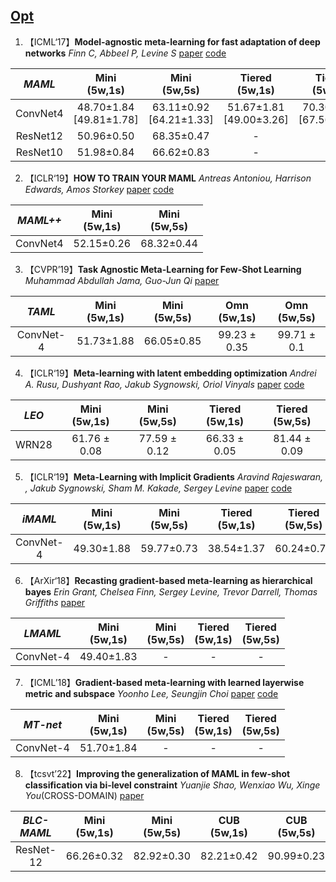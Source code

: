 ## [Opt](#content)

1. 【ICML‘17】**Model-agnostic meta-learning for fast adaptation of deep networks**
*Finn C, Abbeel P, Levine S*
[paper](http://proceedings.mlr.press/v70/finn17a/finn17a.pdf)
[code](http://github.com/cbfinn/maml)

|*MAML*| Mini<br>(5w,1s) | Mini<br>(5w,5s) | Tiered<br>(5w,1s) | Tiered<br>(5w,5s) |CIFARFS<br>(5w,1s) | CIFARFS<br>(5w,5s) | CUB<br>(5w,1s) | CUB<br>(5w,5s) |CIFAR100<br>(5w,1s) | CIFAR100<br>(5w,5s) |FC100<br>(5w,1s) | FC100<br>(5w,5s) | Omn<br>(5w,1s) | Omn<br>(5w,5s) |
|:------:|:------:|:------:|:------:|:------:|:------:|:------:|:------:|:------:|:------:|:------:|:------:|:------:|:------:|:------:|
|ConvNet4|48.70±1.84<br>[49.81±1.78]|63.11±0.92<br>[64.21±1.33]|51.67±1.81<br>[49.00±3.26]|70.30±0.08<br>[67.56±1.80]|58.90±1.90<br>[57.06±3.83]|71.50±1.00<br>[72.24±1.71]|47.85±0.22<br>[53.31±1.77]|64.77±0.20<br>[69.88±1.47]|-|-|37.63±2.23]|[49.14±1.58]|98.70±0.40<br>[97.13±1.25]|99.90±0.10<br>[99.23±0.40]|
|ResNet12|50.96±0.50|68.35±0.47|-|-|-|-|-|-|-|-|-|-|-|-|
|ResNet10|51.98±0.84|66.62±0.83|-|-|-|-|-|-|-|-|-|-|-|-|


2. 【ICLR‘19】**HOW TO TRAIN YOUR MAML**
*Antreas Antoniou, Harrison Edwards, Amos Storkey*
[paper](https://openreview.net/pdf?id=HJGven05Y7)
[code](https://github.com/AntreasAntoniou/HowToTrainYourMAMLPytorch)

|*MAML++*| Mini<br>(5w,1s) | Mini<br>(5w,5s) |
|:------:|:------:|:------:|
|ConvNet4|52.15±0.26|68.32±0.44|

3. 【CVPR’19】**Task Agnostic Meta-Learning for Few-Shot Learning**
*Muhammad Abdullah Jama, Guo-Jun Qi*
[paper]([https://openreview.net/pdf?id=HJGven05Y7](https://openaccess.thecvf.com/content_CVPR_2019/papers/Jamal_Task_Agnostic_Meta-Learning_for_Few-Shot_Learning_CVPR_2019_paper.pdf))

|*TAML*| Mini<br>(5w,1s) | Mini<br>(5w,5s) |Omn<br>(5w,1s) | Omn<br>(5w,5s) |
|:------:|:------:|:------:|:------:|:------:|
|ConvNet-4|51.73±1.88|66.05±0.85|99.23 ± 0.35|99.71 ± 0.1|


4. 【ICLR‘19】**Meta-learning with latent embedding optimization**
*Andrei A. Rusu, Dushyant Rao, Jakub Sygnowski, Oriol Vinyals*
[paper](https://arxiv.org/pdf/1807.05960)
[code](https://github.com/deepmind/leo)

|*LEO*| Mini<br>(5w,1s) | Mini<br>(5w,5s) |Tiered<br>(5w,1s) | Tiered<br>(5w,5s) |
|:------:|:------:|:------:|:------:|:------:|
|WRN28|61.76 ± 0.08|77.59 ± 0.12|66.33 ± 0.05|81.44 ± 0.09|


5. 【ICLR‘19】**Meta-Learning with Implicit Gradients**
*Aravind Rajeswaran, , Jakub Sygnowski, Sham M. Kakade, Sergey Levine*
[paper](https://proceedings.neurips.cc/paper_files/paper/2019/file/072b030ba126b2f4b2374f342be9ed44-Paper.pdf)
[code](https://github.com/aravindr93/imaml_dev)

|*iMAML*| Mini<br>(5w,1s) | Mini<br>(5w,5s) |Tiered<br>(5w,1s) | Tiered<br>(5w,5s) |
|:------:|:------:|:------:|:------:|:------:|
|ConvNet-4|49.30±1.88|59.77±0.73|38.54±1.37|60.24±0.76|

6. 【ArXir‘18】**Recasting gradient-based meta-learning as hierarchical bayes**
*Erin Grant, Chelsea Finn, Sergey Levine, Trevor Darrell, Thomas Griffiths*
[paper](https://arxiv.org/pdf/1801.08930)

|*LMAML*| Mini<br>(5w,1s) | Mini<br>(5w,5s) |Tiered<br>(5w,1s) | Tiered<br>(5w,5s) |
|:------:|:------:|:------:|:------:|:------:|
|ConvNet-4|49.40±1.83|-|-|-|


7. 【ICML’18】**Gradient-based meta-learning with learned layerwise metric and subspace**
*Yoonho Lee, Seungjin Choi*
[paper](http://proceedings.mlr.press/v80/lee18a/lee18a.pdf)
[code](https://github.com/yoonholee/MT-net)

|*MT-net*| Mini<br>(5w,1s) | Mini<br>(5w,5s) |Tiered<br>(5w,1s) | Tiered<br>(5w,5s) |
|:------:|:------:|:------:|:------:|:------:|
|ConvNet-4|51.70±1.84|-|-|-|

8. 【tcsvt’22】**Improving the generalization of MAML in few-shot classification via bi-level constraint**
*Yuanjie Shao, Wenxiao Wu, Xinge You*(CROSS-DOMAIN)
[paper](http://proceedings.mlr.press/v80/lee18a/lee18a.pdf)

|*BLC-MAML*| Mini<br>(5w,1s) | Mini<br>(5w,5s) |CUB<br>(5w,1s) | CUB<br>(5w,5s) |
|:------:|:------:|:------:|:------:|:------:|
|ResNet-12|66.26±0.32|82.92±0.30|82.21±0.42|90.99±0.23|
